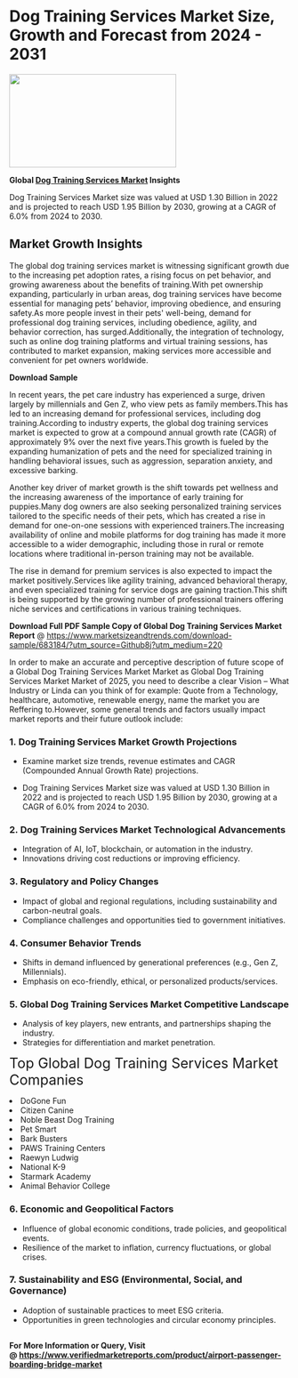 <H1>Dog Training Services Market Size, Growth and Forecast from 2024 - 2031</H1><img class="aligncenter size-medium wp-image-584254" src="https://thirdeyenews.in/wp-content/uploads/2024/09/Global-Market-Research-300x168.jpeg" alt="" width="300" height="168" /><p><strong>Global&nbsp;<a href="https://www.marketsizeandtrends.com/download-sample/683184/?utm_source=Github8j?utm_medium=220">Dog Training Services Market</a> Insights</strong></p><p>Dog Training Services Market size was valued at USD 1.30 Billion in 2022 and is projected to reach USD 1.95 Billion by 2030, growing at a CAGR of 6.0% from 2024 to 2030.</p><p><h2>Market Growth Insights</h2> <p>The global dog training services market is witnessing significant growth due to the increasing pet adoption rates, a rising focus on pet behavior, and growing awareness about the benefits of training.With pet ownership expanding, particularly in urban areas, dog training services have become essential for managing pets’ behavior, improving obedience, and ensuring safety.As more people invest in their pets' well-being, demand for professional dog training services, including obedience, agility, and behavior correction, has surged.Additionally, the integration of technology, such as online dog training platforms and virtual training sessions, has contributed to market expansion, making services more accessible and convenient for pet owners worldwide.</p> <p><strong>Download Sample</strong></p> <p>In recent years, the pet care industry has experienced a surge, driven largely by millennials and Gen Z, who view pets as family members.This has led to an increasing demand for professional services, including dog training.According to industry experts, the global dog training services market is expected to grow at a compound annual growth rate (CAGR) of approximately 9% over the next five years.This growth is fueled by the expanding humanization of pets and the need for specialized training in handling behavioral issues, such as aggression, separation anxiety, and excessive barking.</p> <p>Another key driver of market growth is the shift towards pet wellness and the increasing awareness of the importance of early training for puppies.Many dog owners are also seeking personalized training services tailored to the specific needs of their pets, which has created a rise in demand for one-on-one sessions with experienced trainers.The increasing availability of online and mobile platforms for dog training has made it more accessible to a wider demographic, including those in rural or remote locations where traditional in-person training may not be available.</p> <p>The rise in demand for premium services is also expected to impact the market positively.Services like agility training, advanced behavioral therapy, and even specialized training for service dogs are gaining traction.This shift is being supported by the growing number of professional trainers offering niche services and certifications in various training techniques.</p> <p><span class=""><strong>Download Full PDF Sample Copy of Global Dog Training Services Market Report</strong> @ <a href="https://www.marketsizeandtrends.com/download-sample/683184/?utm_source=Github8j?utm_medium=220" target="_blank">https://www.marketsizeandtrends.com/download-sample/683184/?utm_source=Github8j?utm_medium=220</a></span></p><p>In order to make an accurate and perceptive description of future scope of a Global&nbsp;Dog Training Services Market Market as Global&nbsp;Dog Training Services Market Market of 2025, you need to describe a clear Vision &ndash; What Industry or Linda can you think of for example: Quote from a Technology, healthcare, automotive, renewable energy, name the market you are Reffering to.However, some general trends and factors usually impact market reports and their future outlook include:</p><h3>1.&nbsp;<strong>Dog Training Services Market Growth Projections</strong></h3><ul><li>Examine market size trends, revenue estimates and CAGR (Compounded Annual Growth Rate) projections.</li><li><p>Dog Training Services Market size was valued at USD 1.30 Billion in 2022 and is projected to reach USD 1.95 Billion by 2030, growing at a CAGR of 6.0% from 2024 to 2030.</p></li></ul><h3>2.&nbsp;<strong>Dog Training Services Market Technological Advancements</strong></h3><ul><li>Integration of AI, IoT, blockchain, or automation in the industry.</li><li>Innovations driving cost reductions or improving efficiency.</li></ul><h3>3.&nbsp;<strong>Regulatory and Policy Changes</strong></h3><ul><li>Impact of global and regional regulations, including sustainability and carbon-neutral goals.</li><li>Compliance challenges and opportunities tied to government initiatives.</li></ul><h3>4.&nbsp;<strong>Consumer Behavior Trends</strong></h3><ul><li>Shifts in demand influenced by generational preferences (e.g., Gen Z, Millennials).</li><li>Emphasis on eco-friendly, ethical, or personalized products/services.</li></ul><h3>5.&nbsp;<strong>Global Dog Training Services Market Competitive Landscape</strong></h3><ul><li>Analysis of key players, new entrants, and partnerships shaping the industry.</li><li>Strategies for differentiation and market penetration.</li></ul><p data-pm-slice="1 1 []"><span style="color: inherit; font-family: inherit; font-size: 25px;">Top Global Dog Training Services Market Companies</span></p><div class="" data-test-id=""><p><li> DoGone Fun</li><li> Citizen Canine</li><li> Noble Beast Dog Training</li><li> Pet Smart</li><li> Bark Busters</li><li> PAWS Training Centers</li><li> Raewyn Ludwig</li><li> National K-9</li><li> Starmark Academy</li><li> Animal Behavior College</li></p></div><h3>6.&nbsp;<strong>Economic and Geopolitical Factors</strong></h3><ul><li>Influence of global economic conditions, trade policies, and geopolitical events.</li><li>Resilience of the market to inflation, currency fluctuations, or global crises.</li></ul><h3>7.&nbsp;<strong>Sustainability and ESG (Environmental, Social, and Governance)</strong></h3><ul><li>Adoption of sustainable practices to meet ESG criteria.</li><li>Opportunities in green technologies and circular economy principles.</li></ul><h2><strong style="font-size: 14px;">For More Information or Query, Visit @&nbsp;</strong><a style="background-color: #ffffff; font-size: 14px;" href="https://www.marketsizeandtrends.com/report/dog-training-services-market/" target="_blank">https://www.verifiedmarketreports.com/product/airport-passenger-boarding-bridge-market</a></h2>
